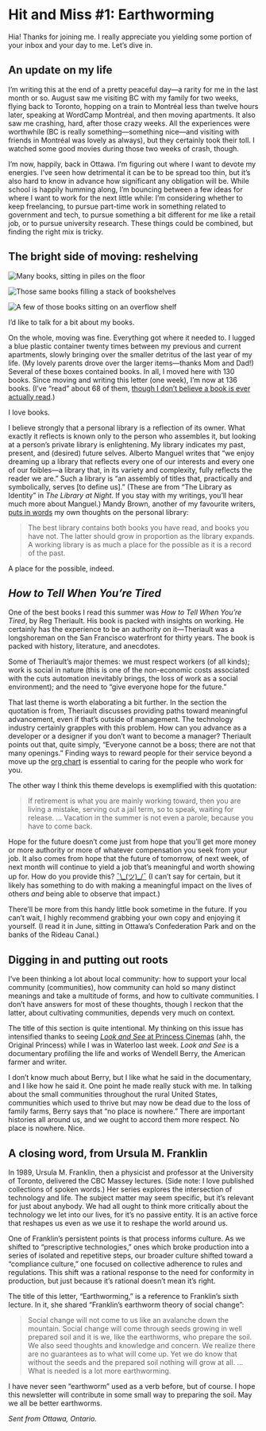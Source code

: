 # Hit and Miss #1: Earthworming

Hia! Thanks for joining me. I really appreciate you yielding some portion of your inbox and your day to me. Let’s dive in.

## An update on my life

I’m writing this at the end of a pretty peaceful day—a rarity for me in the last month or so. August saw me visiting BC with my family for two weeks, flying back to Toronto, hopping on a train to Montréal less than twelve hours later, speaking at WordCamp Montréal, and then moving apartments. It also saw me crashing, hard, after those crazy weeks. All the experiences were worthwhile (BC is really something—something nice—and visiting with friends in Montréal was lovely as always), but they certainly took their toll. I watched some good movies during those two weeks of crash, though.

I’m now, happily, back in Ottawa. I’m figuring out where I want to devote my energies. I’ve seen how detrimental it can be to be spread too thin, but it’s also hard to know in advance how significant any obligation will be. While school is happily humming along, I’m bouncing between a few ideas for where I want to work for the next little while: I’m considering whether to keep freelancing, to pursue part-time work in something related to government and tech, to pursue something a bit different for me like a retail job, or to pursue university research. These things could be combined, but finding the right mix is tricky.

## The bright side of moving: reshelving

![Many books, sitting in piles on the floor](https://lucascherkewski.com/assets/img/newsletters/1/shelving-1-medium.jpg)

![Those same books filling a stack of bookshelves](https://lucascherkewski.com/assets/img/newsletters/1/shelving-2-medium.jpg)

![A few of those books sitting on an overflow shelf](https://lucascherkewski.com/assets/img/newsletters/1/shelving-3-medium.jpg)

I’d like to talk for a bit about my books.

On the whole, moving was fine. Everything got where it needed to. I lugged a blue plastic container twenty times between my previous and current apartments, slowly bringing over the smaller detritus of the last year of my life. (My lovely parents drove over the larger items—thanks Mom and Dad!) Several of these boxes contained books. In all, I moved here with 130 books. Since moving and writing this letter (one week), I’m now at 136 books. (I’ve “read” about 68 of them, [though I don’t believe a book is ever actually read](https://lucascherkewski.com/study/left-unfinished/).)

I love books.

I believe strongly that a personal library is a reflection of its owner. What exactly it reflects is known only to the person who assembles it, but looking at a person’s private library is enlightening. My library indicates my past, present, and (desired) future selves. Alberto Manguel writes that “we enjoy dreaming up a library that reflects every one of our interests and every one of our foibles—a library that, in its variety and complexity, fully reflects the reader we are.” Such a library is “an assembly of titles that, practically and symbolically, serves [to define us].” (These are from “The Library as Identity” in *The Library at Night*. If you stay with my writings, you’ll hear much more about Manguel.) Mandy Brown, another of my favourite writers, [puts in words](http://aworkinglibrary.com/writing/ways-of-reading/) my own thoughts on the personal library:

> The best library contains both books you have read, and books you have not. The latter should grow in proportion as the library expands. A working library is as much a place for the possible as it is a record of the past.

A place for the possible, indeed.

## *How to Tell When You’re Tired*

One of the best books I read this summer was *How to Tell When You’re Tired*, by Reg Theriault. His book is packed with insights on working. He certainly has the experience to be an authority on it—Theriault was a longshoreman on the San Francisco waterfront for thirty years. The book is packed with history, literature, and anecdotes.

Some of Theriault’s major themes: we must respect workers (of all kinds); work is social in nature (this is one of the non-economic costs associated with the cuts automation inevitably brings, the loss of work as a social environment); and the need to “give everyone hope for the future.”

That last theme is worth elaborating a bit further. In the section the quotation is from, Theriault discusses providing paths toward meaningful advancement, even if that’s outside of management. The technology industry certainly grapples with this problem. How can you advance as a developer or a designer if you don’t want to become a manager? Theriault points out that, quite simply, “Everyone cannot be a boss; there are not that many openings.” Finding ways to reward people for their service beyond a move up the [org chart](https://en.wikipedia.org/wiki/Organizational_chart) is essential to caring for the people who work for you.

The other way I think this theme develops is exemplified with this quotation:

> If retirement is what you are mainly working toward, then you are living a mistake, serving out a jail term, so to speak, waiting for release. … Vacation in the summer is not even a parole, because you have to come back.

Hope for the future doesn’t come just from hope that you’ll get more money or more authority or more of whatever compensation you seek from your job. It also comes from hope that the future of tomorrow, of next week, of next month will continue to yield a job that’s meaningful and worth showing up for. How do you provide this? [¯\\\_(ツ)\_/¯](https://lucascherkewski.com/shrug/) (I can’t say for certain, but it likely has something to do with making a meaningful impact on the lives of others *and* being able to observe that impact.)

There’ll be more from this handy little book sometime in the future. If you can’t wait, I highly recommend grabbing your own copy and enjoying it yourself. (I read it in June, sitting in Ottawa’s Confederation Park and on the banks of the Rideau Canal.)

## Digging in and putting out roots

I’ve been thinking a lot about local community: how to support your local community (communities), how community can hold so many distinct meanings and take a multitude of forms, and how to cultivate communities. I don’t have answers for most of these thoughts, though I reckon that the latter, about cultivating communities, depends very much on context.

The title of this section is quite intentional. My thinking on this issue has intensified thanks to seeing [*Look and See* at Princess Cinemas](http://www.princesscinemas.com/movie/look-see-a-portrait-of-wendell-berry) (ahh, the Original Princess) while I was in Waterloo last week. *Look and See* is a documentary profiling the life and works of Wendell Berry, the American farmer and writer.

I don’t know much about Berry, but I like what he said in the documentary, and I like how he said it. One point he made really stuck with me. In talking about the small communities throughout the rural United States, communities which used to thrive but may now be dead due to the loss of family farms, Berry says that “no place is nowhere.” There are important histories all around us, and we ought to accord them more respect. No place is nowhere. Nice.

## A closing word, from Ursula M. Franklin

In 1989, Ursula M. Franklin, then a physicist and professor at the University of Toronto, delivered the CBC Massey lectures. (Side note: I love published collections of spoken words.) Her series explores the intersection of technology and life. The subject matter may seem specific, but it’s relevant for just about anybody. We had all ought to think more critically about the technology we let into our lives, for it’s no passive entity. It is an active force that reshapes us even as we use it to reshape the world around us.

One of Franklin’s persistent points is that process informs culture. As we shifted to “prescriptive technologies,” ones which broke production into a series of isolated and repetitive steps, our broader culture shifted toward a “compliance culture,” one focused on collective adherence to rules and regulations. This shift was a rational response to the need for conformity in production, but just because it’s rational doesn’t mean it’s right.

The title of this letter, “Earthworming,” is a reference to Franklin’s sixth lecture. In it, she shared “Franklin’s earthworm theory of social change”:

> Social change will not come to us like an avalanche down the mountain. Social change will come through seeds growing in well prepared soil and it is we, like the earthworms, who prepare the soil. We also seed thoughts and knowledge and concern. We realize there are no guarantees as to what will come up. Yet we do know that without the seeds and the prepared soil nothing will grow at all. … What is needed is a lot more earthworming.

I have never seen “earthworm” used as a verb before, but of course. I hope this newsletter will contribute in some small way to preparing the soil. May we all be better earthworms.

*Sent from Ottawa, Ontario.*